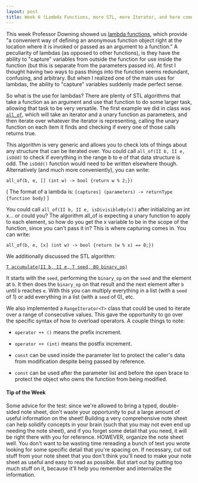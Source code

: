 ```yaml
---
layout: post
title: Week 6 (Lambda Functions, more STL, more Iterator, and here comes Test 1)
---
```


This week Professor Downing showed us [lambda functions](https://msdn.microsoft.com/en-us/library/dd293608.aspx), which provide "a convenient way of defining an anonymous function object right at the location where it is invoked or passed as an argument to a function." A peculiarity of lambdas (as opposed to other functions), is they have the ability to "capture" variables from outside the function for use inside the function (but this is separate from the parameters passed in). At first I thought having two ways to pass things into the function seems redundant, confusing, and arbitrary. But when I realized one of the main uses for lambdas, the ability to "capture" variables suddenly made perfect sense.

So what is the use for lambdas? There are plenty of STL algorithms that take a function as an argument and use that function to do some larger task, allowing that task to be very versatile. The first example we did in class was [`all_of`](http://www.cplusplus.com/reference/algorithm/all_of/), which will take an iterator and a unary function as parameters, and then iterate over whatever the iterator is representing, calling the unary function on each item it finds and checking if every one of those calls returns true.

This algorithm is very generic and allows you to check lots of things about any structure that can be iterated over. You could call `all_of(II b, II e, isOdd)` to check if everything in the range b to e of that data structure is odd. The `isOdd()` function would need to be written elsewhere though. Alternatively (and much more conveniently), you can write: 

`all_of(b, e, [] (int w) -> bool {return w % 2;})`

( The format of a lambda is: `[captures] (parameters) -> returnType {function body}` )

You could call `all_of(II b, II e, isDivisibleBy(x))` after initializing an int x... or could you? The algorithm all_of is expecting a unary function to apply to each element, so how do you get the x variable to be in the scope of the function, since you can't pass it in? This is where capturing comes in. You can write: 

`all_of(b, e, [x] (int w) -> bool {return (w % x) == 0;})`

We additionally discussed the STL algorithm:

[`T accumulate(II b, II e, T seed, BO binary_op)`](http://www.cplusplus.com/reference/numeric/accumulate/)

It starts with the `seed`, performing the `binary_op` on the `seed` and the element at `b`. It then does the `binary_op` on that result and the next element after `b` until `b` reaches `e`. With this you can multiply everything in a list (with a `seed` of 1) or add everything in a list (with a `seed` of 0), etc.

We also implemented a `RangeIterator<T>` class that could be used to iterate over a range of consecutive values. This gave the opportunity to go over the specific syntax of how to overload operators. A couple things to note:

- `operator ++ ()` means the prefix increment.

- `operator ++ (int)` means the postfix increment.

- `const` can be used inside the parameter list to protect the caller's data from modification despite being passed by reference.

- `const` can be used after the parameter list and before the open brace to protect the object who owns the function from being modified.

#### Tip of the Week

Some advice for the test: since we're allowed to bring a typed, double-sided note sheet, don't waste your opportunity to put a large amount of useful information on the sheet! Building a very comprehensive note sheet can help solidify concepts in your brain (such that you may not even end up needing the note sheet), and if you forget some detail that you need, it will be right there with you for reference. HOWEVER, organize the note sheet well. You don't want to be wasting time rereading a bunch of text you wrote looking for some specific detail that you're spacing on. If necessary, cut out stuff from your note sheet that you don't think you'll need to make your note sheet as useful and easy to read as possible. But start out by putting too much stuff on it, because it'll help you remember and internalize the information.
